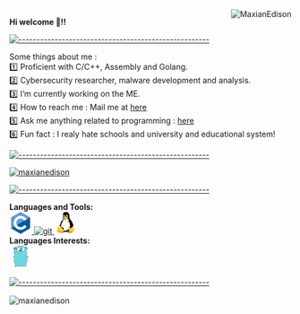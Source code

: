 <img align ="right" src="https://komarev.com/ghpvc/?username=maxianedison&label=Profile%20views&color=0e75b6&style=flat" alt="MaxianEdison">

<b>Hi welcome 👋!! </b><br/>

[![-----------------------------------------------------](
https://raw.githubusercontent.com/andreasbm/readme/master/assets/lines/aqua.png)](https://github.com/BaseMax?tab=repositories)

Some things about me :</br>
:one: Proficient with C/C++, Assembly and Golang.</br>
:two: Cybersecurity researcher, malware development and analysis.</br>
:three: I’m currently working on the ME.</br>
:four: How to reach me : Mail me at <a href="mailto:maximilianedison@gmail.com">here</a></br>
:five: Ask me anything related to programming : <a href="mailto:maximilianedison@gmail.com">here</a></br>
:six: Fun fact : I realy hate schools and university and educational system!</br>

[![-----------------------------------------------------](
https://raw.githubusercontent.com/andreasbm/readme/master/assets/lines/aqua.png)](https://github.com/maxianedison?tab=repositories)

<a href="https://github.com/MaxianEdison?tab=repositories"><img src="https://github-profile-trophy.vercel.app/?username=maxianedison&column=8&margin-w=15&margin-h=15" alt="maxianedison"></a>

[![-----------------------------------------------------](
https://raw.githubusercontent.com/andreasbm/readme/master/assets/lines/aqua.png)](https://github.com/maxianedison?tab=repositories)

<b>Languages and Tools:</b><br/>
<a href="https://www.cprogramming.com/" target="_blank"> <img src="https://raw.githubusercontent.com/devicons/devicon/master/icons/c/c-original.svg" alt="c" width="40" height="40"/> </a> <a href="https://git-scm.com/" target="_blank"> <img src="https://www.vectorlogo.zone/logos/git-scm/git-scm-icon.svg" alt="git" width="40" height="40"/> </a> <a href="https://www.linux.org/" target="_blank"> <img src="https://raw.githubusercontent.com/devicons/devicon/master/icons/linux/linux-original.svg" alt="linux" width="40" height="40"/> </a>
<br>
<b>Languages Interests:</b><br/>
<a href="https://golang.org/" target="_blank">  <img src="https://raw.githubusercontent.com/devicons/devicon/master/icons/go/go-original.svg" alt="c" width="40" height="40"/> </a>

[![-----------------------------------------------------](
https://raw.githubusercontent.com/andreasbm/readme/master/assets/lines/aqua.png)](https://github.com/maxianedison?tab=repositories)

<img align="center" src="https://github-readme-stats.vercel.app/api?username=maxianedison&show_icons=true&locale=en" alt="maxianedison">

